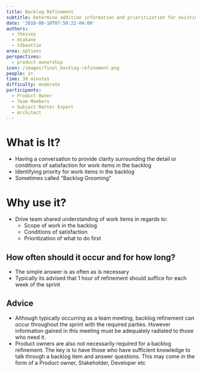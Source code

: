```yaml
---
title: Backlog Refinement
subtitle: Determine addition information and prioritization for existing backlog items
date: '2018-08-10T07:50:22-04:00'
authors:
  - theisey
  - mtakane
  - tdbeattie
area: options
perspectives:
  - product-ownership
icon: /images/final_backlog-refinement.png
people: 2+
time: 30 minutes
difficulty: moderate
participants:
  - Product Owner
  - Team Members
  - Subject Matter Expert
  - Architect
---
```

# What is It?

* Having a conversation to provide clarity surrounding the detail or conditions of satisfaction for work items in the backlog
* Identifying priority for work items in the backlog
* Sometimes called "Backlog Grooming"

# Why use it?

* Drive team shared understanding of work items in regards to:
  * Scope of work in the backlog
  * Conditions of satisfaction
  * Prioritization of what to do first

## How often should it occur and for how long?

* The simple answer is as often as is necessary
* Typically its advised that 1 hour of refinement should suffice for each week of the sprint 

## Advice

* Although typically occurring as a team meeting, backlog refinement can occur throughout the sprint with the required parties. However information gained in this meeting must be adequately radiated to those who need it.
* Product owners are also not necessarily required for a backlog refinement. The key is to have those who have sufficient knowledge to talk through a backlog item and answer questions. This may come in the form of a Product owner, Stakeholder, Developer etc
